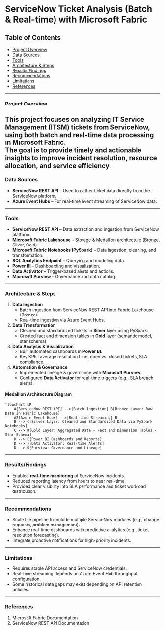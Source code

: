 # ServiceNow Ticket Analysis (Batch & Real-time) with Microsoft Fabric  
## Table of Contents  
- [Project Overview](#project-overview)  
- [Data Sources](#data-sources)  
- [Tools](#tools)  
- [Architecture & Steps](#architecture--steps)  
- [Results/Findings](#resultsfindings)  
- [Recommendations](#recommendations)  
- [Limitations](#limitations)  
- [References](#references)  
---
### Project Overview  
This project focuses on analyzing IT Service Management (ITSM) tickets from **ServiceNow**, using both **batch** and **real-time** data processing in **Microsoft Fabric**.  
The goal is to provide timely and actionable insights to improve incident resolution, resource allocation, and service efficiency.  
---
### Data Sources  
- **ServiceNow REST API** – Used to gather ticket data directly from the ServiceNow platform.  
- **Azure Event Hubs** – For real-time event streaming of ServiceNow data.  
---
### Tools 
- **ServiceNow REST API** – Data extraction and ingestion from ServiceNow platform.
- **Microsoft Fabric Lakehouse** – Storage & Medallion architecture (Bronze, Silver, Gold).  
- **Microsoft Fabric Notebooks (PySpark)** – Data ingestion, cleaning, and transformation.  
- **SQL Analytics Endpoint** – Querying and modeling data.  
- **Power BI** – Dashboarding and visualization.  
- **Data Activator** – Trigger-based alerts and actions.  
- **Microsoft Purview** – Governance and data catalog.  
---
### Architecture & Steps  
1. **Data Ingestion**  
   - Batch ingestion from ServiceNow REST API into Fabric Lakehouse (Bronze).  
   - Real-time ingestion via Azure Event Hubs.  
2. **Data Transformation**  
   - Cleaned and standardized tickets in **Silver** layer using PySpark.  
   - Created fact and dimension tables in **Gold** layer (semantic model, star schema).  
3. **Data Analysis & Visualization**  
   - Built automated dashboards in **Power BI**.  
   - Key KPIs: average resolution time, open vs. closed tickets, SLA compliance.  
4. **Automation & Governance**  
   - Implemented lineage & governance with **Microsoft Purview**.  
   - Configured **Data Activator** for real-time triggers (e.g., SLA breach alerts).  
#### Medallion Architecture Diagram  
```mermaid
flowchart LR
    A[ServiceNow REST API] -->|Batch Ingestion| B[Bronze Layer: Raw Data in Fabric Lakehouse]
    A2[Azure Event Hubs] -->|Real-time Streaming| B
    B --> C[Silver Layer: Cleaned and Standardized Data via PySpark Notebooks]
    C --> D[Gold Layer: Aggregated Data - Fact and Dimension Tables - Star Schema]
    D --> E[Power BI Dashboards and Reports]
    D --> F[Data Activator: Real-time Alerts]
    D --> G[Purview: Governance and Lineage]
```
---
### Results/Findings
* Enabled **real-time monitoring** of ServiceNow incidents.
* Reduced reporting latency from hours to near real-time.
* Provided clear visibility into SLA performance and ticket workload distribution.
---
### Recommendations
* Scale the pipeline to include multiple ServiceNow modules (e.g., change requests, problem management).
* Enhance real-time dashboards with predictive analytics (e.g., ticket resolution forecasting).
* Integrate proactive notifications for high-priority incidents.
---
### Limitations
* Requires stable API access and ServiceNow credentials.
* Real-time streaming depends on Azure Event Hub throughput configuration.
* Some historical data gaps may exist depending on API retention policies.
---
### References
1. Microsoft Fabric Documentation
2. ServiceNow REST API Documentation
